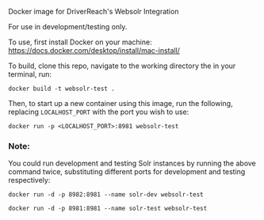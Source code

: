 
Docker image for DriverReach's Websolr Integration

For use in development/testing only.

To use, first install Docker on your machine: https://docs.docker.com/desktop/install/mac-install/

To build, clone this repo, navigate to the working directory the in your terminal, run:

```
docker build -t websolr-test .
```

Then, to start up a new container using this image, run the following, replacing `LOCALHOST_PORT` with the port you wish to use:

```
docker run -p <LOCALHOST_PORT>:8981 websolr-test
```

### Note:
You could run development and testing Solr instances by running the above command twice, substituting different ports for development and testing respectively:
```
docker run -d -p 8982:8981 --name solr-dev websolr-test

docker run -d -p 8981:8981 --name solr-test websolr-test
```
